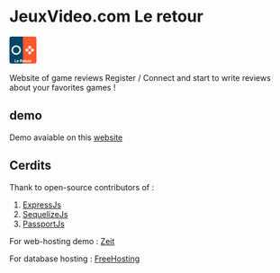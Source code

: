 # JeuxVideo.com Le retour

![logo](public/icon48.png)

Website of game reviews
Register / Connect and start to write reviews about your favorites games !

## demo

Demo avaiable on this [website](https://blog-distil62-fpsjxlvpul.now.sh/)

## Cerdits

Thank to open-source contributors of :
1. [ExpressJs](https://expressjs.com/)
2. [SequelizeJs](https://github.com/sequelize/sequelize)
3. [PassportJs](http://www.passportjs.org/)

For web-hosting demo :
[Zeit](https://zeit.co/)

For database hosting :
[FreeHosting](http://freemysqlhosting.net/)
